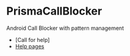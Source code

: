 # PrismaCallBlocker
Android Call Blocker with pattern management

* [Call for help]
* [Help pages](https://github.com/ConteDiMonteCristo/PrismaCallBlocker/wiki/Help) 

